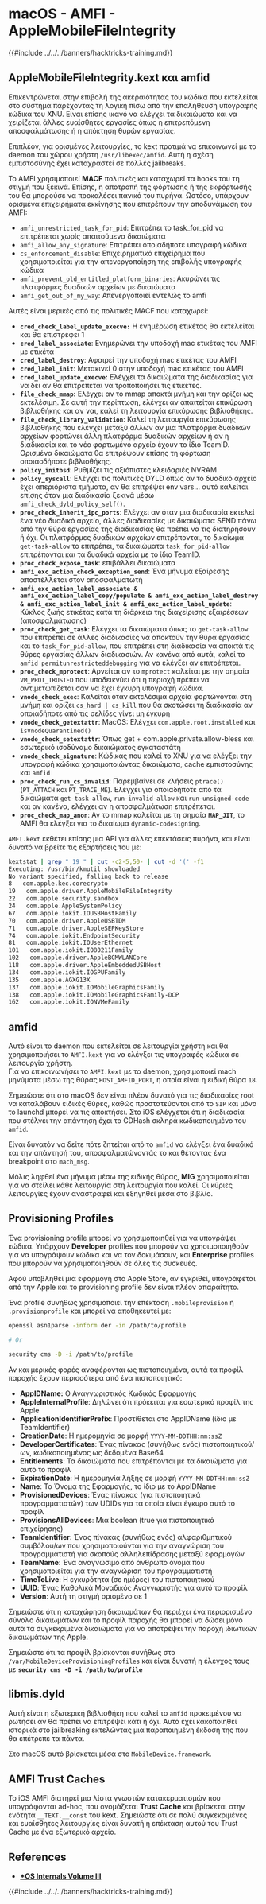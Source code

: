 # macOS - AMFI - AppleMobileFileIntegrity

{{#include ../../../banners/hacktricks-training.md}}

## AppleMobileFileIntegrity.kext και amfid

Επικεντρώνεται στην επιβολή της ακεραιότητας του κώδικα που εκτελείται στο σύστημα παρέχοντας τη λογική πίσω από την επαλήθευση υπογραφής κώδικα του XNU. Είναι επίσης ικανό να ελέγχει τα δικαιώματα και να χειρίζεται άλλες ευαίσθητες εργασίες όπως η επιτρεπόμενη αποσφαλμάτωσης ή η απόκτηση θυρών εργασίας.

Επιπλέον, για ορισμένες λειτουργίες, το kext προτιμά να επικοινωνεί με το daemon του χώρου χρήστη `/usr/libexec/amfid`. Αυτή η σχέση εμπιστοσύνης έχει καταχραστεί σε πολλές jailbreaks.

Το AMFI χρησιμοποιεί **MACF** πολιτικές και καταχωρεί τα hooks του τη στιγμή που ξεκινά. Επίσης, η αποτροπή της φόρτωσης ή της εκφόρτωσής του θα μπορούσε να προκαλέσει πανικό του πυρήνα. Ωστόσο, υπάρχουν ορισμένα επιχειρήματα εκκίνησης που επιτρέπουν την αποδυνάμωση του AMFI:

- `amfi_unrestricted_task_for_pid`: Επιτρέπει το task_for_pid να επιτρέπεται χωρίς απαιτούμενα δικαιώματα
- `amfi_allow_any_signature`: Επιτρέπει οποιαδήποτε υπογραφή κώδικα
- `cs_enforcement_disable`: Επιχειρηματικό επιχείρημα που χρησιμοποιείται για την απενεργοποίηση της επιβολής υπογραφής κώδικα
- `amfi_prevent_old_entitled_platform_binaries`: Ακυρώνει τις πλατφόρμες δυαδικών αρχείων με δικαιώματα
- `amfi_get_out_of_my_way`: Απενεργοποιεί εντελώς το amfi

Αυτές είναι μερικές από τις πολιτικές MACF που καταχωρεί:

- **`cred_check_label_update_execve:`** Η ενημέρωση ετικέτας θα εκτελείται και θα επιστρέφει 1
- **`cred_label_associate`**: Ενημερώνει την υποδοχή mac ετικέτας του AMFI με ετικέτα
- **`cred_label_destroy`**: Αφαιρεί την υποδοχή mac ετικέτας του AMFI
- **`cred_label_init`**: Μετακινεί 0 στην υποδοχή mac ετικέτας του AMFI
- **`cred_label_update_execve`:** Ελέγχει τα δικαιώματα της διαδικασίας για να δει αν θα επιτρέπεται να τροποποιήσει τις ετικέτες.
- **`file_check_mmap`:** Ελέγχει αν το mmap αποκτά μνήμη και την ορίζει ως εκτελέσιμη. Σε αυτή την περίπτωση, ελέγχει αν απαιτείται επικύρωση βιβλιοθήκης και αν ναι, καλεί τη λειτουργία επικύρωσης βιβλιοθήκης.
- **`file_check_library_validation`**: Καλεί τη λειτουργία επικύρωσης βιβλιοθήκης που ελέγχει μεταξύ άλλων αν μια πλατφόρμα δυαδικών αρχείων φορτώνει άλλη πλατφόρμα δυαδικών αρχείων ή αν η διαδικασία και το νέο φορτωμένο αρχείο έχουν το ίδιο TeamID. Ορισμένα δικαιώματα θα επιτρέψουν επίσης τη φόρτωση οποιασδήποτε βιβλιοθήκης.
- **`policy_initbsd`**: Ρυθμίζει τις αξιόπιστες κλειδαριές NVRAM
- **`policy_syscall`**: Ελέγχει τις πολιτικές DYLD όπως αν το δυαδικό αρχείο έχει απεριόριστα τμήματα, αν θα επιτρέψει env vars... αυτό καλείται επίσης όταν μια διαδικασία ξεκινά μέσω `amfi_check_dyld_policy_self()`.
- **`proc_check_inherit_ipc_ports`**: Ελέγχει αν όταν μια διαδικασία εκτελεί ένα νέο δυαδικό αρχείο, άλλες διαδικασίες με δικαιώματα SEND πάνω από την θύρα εργασίας της διαδικασίας θα πρέπει να τις διατηρήσουν ή όχι. Οι πλατφόρμες δυαδικών αρχείων επιτρέπονται, το δικαίωμα `get-task-allow` το επιτρέπει, τα δικαιώματα `task_for_pid-allow` επιτρέπονται και τα δυαδικά αρχεία με το ίδιο TeamID.
- **`proc_check_expose_task`**: επιβάλλει δικαιώματα
- **`amfi_exc_action_check_exception_send`**: Ένα μήνυμα εξαίρεσης αποστέλλεται στον αποσφαλματωτή
- **`amfi_exc_action_label_associate & amfi_exc_action_label_copy/populate & amfi_exc_action_label_destroy & amfi_exc_action_label_init & amfi_exc_action_label_update`**: Κύκλος ζωής ετικέτας κατά τη διάρκεια της διαχείρισης εξαιρέσεων (αποσφαλμάτωσης)
- **`proc_check_get_task`**: Ελέγχει τα δικαιώματα όπως το `get-task-allow` που επιτρέπει σε άλλες διαδικασίες να αποκτούν την θύρα εργασίας και το `task_for_pid-allow`, που επιτρέπει στη διαδικασία να αποκτά τις θύρες εργασίας άλλων διαδικασιών. Αν κανένα από αυτά, καλεί το `amfid permitunrestricteddebugging` για να ελέγξει αν επιτρέπεται.
- **`proc_check_mprotect`**: Αρνείται αν το `mprotect` καλείται με την σημαία `VM_PROT_TRUSTED` που υποδεικνύει ότι η περιοχή πρέπει να αντιμετωπίζεται σαν να έχει έγκυρη υπογραφή κώδικα.
- **`vnode_check_exec`**: Καλείται όταν εκτελέσιμα αρχεία φορτώνονται στη μνήμη και ορίζει `cs_hard | cs_kill` που θα σκοτώσει τη διαδικασία αν οποιαδήποτε από τις σελίδες γίνει μη έγκυρη
- **`vnode_check_getextattr`**: MacOS: Ελέγχει `com.apple.root.installed` και `isVnodeQuarantined()`
- **`vnode_check_setextattr`**: Όπως get + com.apple.private.allow-bless και εσωτερικό ισοδύναμο δικαιώματος εγκαταστάτη
- **`vnode_check_signature`**: Κώδικας που καλεί το XNU για να ελέγξει την υπογραφή κώδικα χρησιμοποιώντας δικαιώματα, cache εμπιστοσύνης και `amfid`
- **`proc_check_run_cs_invalid`**: Παρεμβαίνει σε κλήσεις `ptrace()` (`PT_ATTACH` και `PT_TRACE_ME`). Ελέγχει για οποιαδήποτε από τα δικαιώματα `get-task-allow`, `run-invalid-allow` και `run-unsigned-code` και αν κανένα, ελέγχει αν η αποσφαλμάτωση επιτρέπεται.
- **`proc_check_map_anon`**: Αν το mmap καλείται με τη σημαία **`MAP_JIT`**, το AMFI θα ελέγξει για το δικαίωμα `dynamic-codesigning`.

`AMFI.kext` εκθέτει επίσης μια API για άλλες επεκτάσεις πυρήνα, και είναι δυνατό να βρείτε τις εξαρτήσεις του με:
```bash
kextstat | grep " 19 " | cut -c2-5,50- | cut -d '(' -f1
Executing: /usr/bin/kmutil showloaded
No variant specified, falling back to release
8   com.apple.kec.corecrypto
19   com.apple.driver.AppleMobileFileIntegrity
22   com.apple.security.sandbox
24   com.apple.AppleSystemPolicy
67   com.apple.iokit.IOUSBHostFamily
70   com.apple.driver.AppleUSBTDM
71   com.apple.driver.AppleSEPKeyStore
74   com.apple.iokit.EndpointSecurity
81   com.apple.iokit.IOUserEthernet
101   com.apple.iokit.IO80211Family
102   com.apple.driver.AppleBCMWLANCore
118   com.apple.driver.AppleEmbeddedUSBHost
134   com.apple.iokit.IOGPUFamily
135   com.apple.AGXG13X
137   com.apple.iokit.IOMobileGraphicsFamily
138   com.apple.iokit.IOMobileGraphicsFamily-DCP
162   com.apple.iokit.IONVMeFamily
```
## amfid

Αυτό είναι το daemon που εκτελείται σε λειτουργία χρήστη και θα χρησιμοποιήσει το `AMFI.kext` για να ελέγξει τις υπογραφές κώδικα σε λειτουργία χρήστη.\
Για να επικοινωνήσει το `AMFI.kext` με το daemon, χρησιμοποιεί mach μηνύματα μέσω της θύρας `HOST_AMFID_PORT`, η οποία είναι η ειδική θύρα `18`.

Σημειώστε ότι στο macOS δεν είναι πλέον δυνατό για τις διαδικασίες root να καταλάβουν ειδικές θύρες, καθώς προστατεύονται από το `SIP` και μόνο το launchd μπορεί να τις αποκτήσει. Στο iOS ελέγχεται ότι η διαδικασία που στέλνει την απάντηση έχει το CDHash σκληρά κωδικοποιημένο του `amfid`.

Είναι δυνατόν να δείτε πότε ζητείται από το `amfid` να ελέγξει ένα δυαδικό και την απάντησή του, αποσφαλματώνοντάς το και θέτοντας ένα breakpoint στο `mach_msg`.

Μόλις ληφθεί ένα μήνυμα μέσω της ειδικής θύρας, **MIG** χρησιμοποιείται για να στείλει κάθε λειτουργία στη λειτουργία που καλεί. Οι κύριες λειτουργίες έχουν αναστραφεί και εξηγηθεί μέσα στο βιβλίο.

## Provisioning Profiles

Ένα provisioning profile μπορεί να χρησιμοποιηθεί για να υπογράψει κώδικα. Υπάρχουν **Developer** profiles που μπορούν να χρησιμοποιηθούν για να υπογράψουν κώδικα και να τον δοκιμάσουν, και **Enterprise** profiles που μπορούν να χρησιμοποιηθούν σε όλες τις συσκευές.

Αφού υποβληθεί μια εφαρμογή στο Apple Store, αν εγκριθεί, υπογράφεται από την Apple και το provisioning profile δεν είναι πλέον απαραίτητο.

Ένα profile συνήθως χρησιμοποιεί την επέκταση `.mobileprovision` ή `.provisionprofile` και μπορεί να αποθηκευτεί με:
```bash
openssl asn1parse -inform der -in /path/to/profile

# Or

security cms -D -i /path/to/profile
```
Αν και μερικές φορές αναφέρονται ως πιστοποιημένα, αυτά τα προφίλ παροχής έχουν περισσότερα από ένα πιστοποιητικό:

- **AppIDName:** Ο Αναγνωριστικός Κωδικός Εφαρμογής
- **AppleInternalProfile**: Δηλώνει ότι πρόκειται για εσωτερικό προφίλ της Apple
- **ApplicationIdentifierPrefix**: Προστίθεται στο AppIDName (ίδιο με TeamIdentifier)
- **CreationDate**: Η ημερομηνία σε μορφή `YYYY-MM-DDTHH:mm:ssZ`
- **DeveloperCertificates**: Ένας πίνακας (συνήθως ενός) πιστοποιητικού/ων, κωδικοποιημένος ως δεδομένα Base64
- **Entitlements**: Τα δικαιώματα που επιτρέπονται με τα δικαιώματα για αυτό το προφίλ
- **ExpirationDate**: Η ημερομηνία λήξης σε μορφή `YYYY-MM-DDTHH:mm:ssZ`
- **Name**: Το Όνομα της Εφαρμογής, το ίδιο με το AppIDName
- **ProvisionedDevices**: Ένας πίνακας (για πιστοποιητικά προγραμματιστών) των UDIDs για τα οποία είναι έγκυρο αυτό το προφίλ
- **ProvisionsAllDevices**: Μια boolean (true για πιστοποιητικά επιχείρησης)
- **TeamIdentifier**: Ένας πίνακας (συνήθως ενός) αλφαριθμητικού συμβόλου/ων που χρησιμοποιούνται για την αναγνώριση του προγραμματιστή για σκοπούς αλληλεπίδρασης μεταξύ εφαρμογών
- **TeamName**: Ένα αναγνώσιμο από άνθρωπο όνομα που χρησιμοποιείται για την αναγνώριση του προγραμματιστή
- **TimeToLive**: Η εγκυρότητα (σε ημέρες) του πιστοποιητικού
- **UUID**: Ένας Καθολικά Μοναδικός Αναγνωριστής για αυτό το προφίλ
- **Version**: Αυτή τη στιγμή ορισμένο σε 1

Σημειώστε ότι η καταχώρηση δικαιωμάτων θα περιέχει ένα περιορισμένο σύνολο δικαιωμάτων και το προφίλ παροχής θα μπορεί να δώσει μόνο αυτά τα συγκεκριμένα δικαιώματα για να αποτρέψει την παροχή ιδιωτικών δικαιωμάτων της Apple.

Σημειώστε ότι τα προφίλ βρίσκονται συνήθως στο `/var/MobileDeviceProvisioningProfiles` και είναι δυνατή η έλεγχος τους με **`security cms -D -i /path/to/profile`**

## **libmis.dyld**

Αυτή είναι η εξωτερική βιβλιοθήκη που καλεί το `amfid` προκειμένου να ρωτήσει αν θα πρέπει να επιτρέψει κάτι ή όχι. Αυτό έχει κακοποιηθεί ιστορικά στο jailbreaking εκτελώντας μια παραποιημένη έκδοση της που θα επέτρεπε τα πάντα.

Στο macOS αυτό βρίσκεται μέσα στο `MobileDevice.framework`.

## AMFI Trust Caches

Το iOS AMFI διατηρεί μια λίστα γνωστών κατακερματισμών που υπογράφονται ad-hoc, που ονομάζεται **Trust Cache** και βρίσκεται στην ενότητα `__TEXT.__const` του kext. Σημειώστε ότι σε πολύ συγκεκριμένες και ευαίσθητες λειτουργίες είναι δυνατή η επέκταση αυτού του Trust Cache με ένα εξωτερικό αρχείο.

## References

- [**\*OS Internals Volume III**](https://newosxbook.com/home.html)

{{#include ../../../banners/hacktricks-training.md}}
